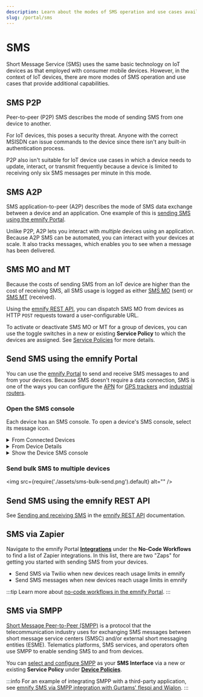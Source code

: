 ```yaml
---
description: Learn about the modes of SMS operation and use cases available on your emnify account for IoT devices
slug: /portal/sms
---
```


# SMS

Short Message Service (SMS) uses the same basic technology on IoT devices as that employed with consumer mobile devices.
However, in the context of IoT devices, there are more modes of SMS operation and use cases that provide additional capabilities.

## SMS P2P 

Peer-to-peer (P2P) SMS describes the mode of sending SMS from one device to another.

For IoT devices, this poses a security threat.
Anyone with the correct MSISDN can issue commands to the device since there isn't any built-in authentication process.

P2P also isn't suitable for IoT device use cases in which a device needs to update, interact, or transmit frequently because a device is limited to receiving only six SMS messages per minute in this mode.

## SMS A2P

SMS application-to-peer (A2P) describes the mode of SMS data exchange between a device and an application.
One example of this is [sending SMS using the emnify Portal](#send-sms-using-the-emnify-portal).

Unlike P2P, A2P lets you interact with *multiple* devices using an application.
Because A2P SMS can be automated, you can interact with your devices at scale.
It also tracks messages, which enables you to see when a message has been delivered.

## SMS MO and MT

Because the costs of sending SMS from an IoT device are higher than the cost of receiving SMS, all SMS usage is logged as either [SMS MO](/glossary#sms-mo) (sent) or [SMS MT](/glossary#sms-mt) (received).

Using the [emnify REST API](#send-sms-using-the-emnify-rest-api), you can dispatch SMS MO from devices as HTTP `POST` requests toward a user-configurable URL.

To activate or deactivate SMS MO or MT for a group of devices, you can use the toggle switches in a new or existing **Service Policy** to which the devices are assigned.
See [Service Policies](/portal/device-policies#service-policies) for more details.

## Send SMS using the emnify Portal

You can use the [emnify Portal](https://portal.emnify.com/) to send and receive SMS messages to and from your devices.
Because SMS doesn't require a data connection, SMS is one of the ways you can configure the [APN](/glossary#apn) for [GPS trackers](/apn-configuration/gps-trackers) and [industrial routers](/apn-configuration/industrial-routers).

### Open the SMS console

Each device has an SMS console.
To open a device's SMS console, select its message icon.

<details className="custom-details-example">
  <summary>From Connected Devices</summary>
  <img
    src={require('./assets/connected-devices-sms-selection.png').default}
    alt=""
  />
</details>

<details className="custom-details-example">
  <summary>From Device Details</summary>
  <img
    src={require('./assets/device-details-sms-console.png').default}
    alt=""
  />
</details>

<details className="custom-details-troubleshooting">
  <summary>Show the Device SMS console</summary>
  <img
    src={require('./assets/device-sms-console.png').default}
    style={{width:565}}
    alt=""
  />
</details>

### Send bulk SMS to multiple devices 

<img
  src={require('./assets/sms-bulk-send.png').default}
  alt=""
/>

## Send SMS using the emnify REST API

See [Sending and receiving SMS](/rest/sms-operations) in the [emnify REST API](/rest) documentation.

## SMS via Zapier

Navigate to the emnify Portal [**Integrations**](https://portal.emnify.com/integrations) under the **No-Code Workflows** to find a list of Zapier integrations.
In this list, there are two "Zaps" for getting you started with sending SMS from your devices.

- Send SMS via Twilio when new devices reach usage limits in emnify
- Send SMS messages when new devices reach usage limits in emnify

:::tip
Learn more about [no-code workflows in the emnify Portal](/portal/no-code).
:::

## SMS via SMPP

[Short Message Peer-to-Peer (SMPP)](/glossary#smpp) is a protocol that the telecommunication industry uses for exchanging SMS messages between short message service centers (SMSC) and/or external short messaging entities (ESME).
Telematics platforms, SMS services, and operators often use SMPP to enable sending SMS to and from devices.

You can [select and configure SMPP](/portal/device-policies#smpp-sms-interface) as your **SMS Interface** via a new or existing **Service Policy** under [**Device Policies**](https://portal.emnify.com/device-policies).

:::info
For an example of integrating SMPP with a third-party application, see [emnify SMS via SMPP integration with Gurtams' flespi and Wialon](https://www.emnify.com/integration-guides/smpp-integration-flespi-wialon-gurtam).
:::

